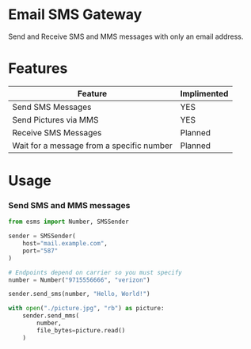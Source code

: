 # Email SMS Gateway
Send and Receive SMS and MMS messages with only an email address.

# Features
|  Feature | Implimented |
| -------- | ----------- |
| Send SMS Messages | YES  | 
| Send Pictures via MMS | YES |
| Receive SMS Messages | Planned |
| Wait for a message from a specific number | Planned |




# Usage

### Send SMS and MMS messages
```python
from esms import Number, SMSSender

sender = SMSSender(
    host="mail.example.com",
    port="587"
)

# Endpoints depend on carrier so you must specify
number = Number("9715556666", "verizon")

sender.send_sms(number, "Hello, World!")

with open("./picture.jpg", "rb") as picture:
    sender.send_mms(
        number, 
        file_bytes=picture.read()
    )
```
